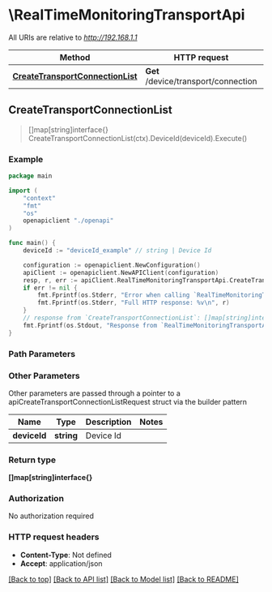 # \RealTimeMonitoringTransportApi

All URIs are relative to *http://192.168.1.1*

Method | HTTP request | Description
------------- | ------------- | -------------
[**CreateTransportConnectionList**](RealTimeMonitoringTransportApi.md#CreateTransportConnectionList) | **Get** /device/transport/connection | 



## CreateTransportConnectionList

> []map[string]interface{} CreateTransportConnectionList(ctx).DeviceId(deviceId).Execute()





### Example

```go
package main

import (
    "context"
    "fmt"
    "os"
    openapiclient "./openapi"
)

func main() {
    deviceId := "deviceId_example" // string | Device Id

    configuration := openapiclient.NewConfiguration()
    apiClient := openapiclient.NewAPIClient(configuration)
    resp, r, err := apiClient.RealTimeMonitoringTransportApi.CreateTransportConnectionList(context.Background()).DeviceId(deviceId).Execute()
    if err != nil {
        fmt.Fprintf(os.Stderr, "Error when calling `RealTimeMonitoringTransportApi.CreateTransportConnectionList``: %v\n", err)
        fmt.Fprintf(os.Stderr, "Full HTTP response: %v\n", r)
    }
    // response from `CreateTransportConnectionList`: []map[string]interface{}
    fmt.Fprintf(os.Stdout, "Response from `RealTimeMonitoringTransportApi.CreateTransportConnectionList`: %v\n", resp)
}
```

### Path Parameters



### Other Parameters

Other parameters are passed through a pointer to a apiCreateTransportConnectionListRequest struct via the builder pattern


Name | Type | Description  | Notes
------------- | ------------- | ------------- | -------------
 **deviceId** | **string** | Device Id | 

### Return type

**[]map[string]interface{}**

### Authorization

No authorization required

### HTTP request headers

- **Content-Type**: Not defined
- **Accept**: application/json

[[Back to top]](#) [[Back to API list]](../README.md#documentation-for-api-endpoints)
[[Back to Model list]](../README.md#documentation-for-models)
[[Back to README]](../README.md)

